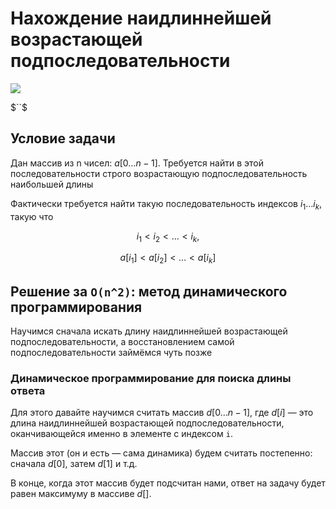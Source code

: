 # Нахождение наидлиннейшей возрастающей подпоследовательности

<img src="https://latex.codecogs.com/gif.latex?" />

$``$

## Условие задачи
Дан массив из n чисел: $`a[0 \ldots n-1]`$.
Требуется найти в этой последовательности строго возрастающую подпоследовательность наибольшей длины

Фактически требуется найти такую последовательность
индексов $`i_1 \ldots i_k`$, такую что

```math
i_1 < i_2 < \ldots < i_k,
```
```math
a[i_1] < a[i_2] < \ldots < a[i_k]
```

## Решение за `O(n^2)`: метод динамического программирования

Научимся сначала искать длину наидлиннейшей возрастающей подпоследовательности,
а восстановлением самой подпоследовательности займёмся чуть позже

### Динамическое программирование для поиска длины ответа

Для этого давайте научимся считать массив $`d[0 \ldots n-1]`$,
где $`d[i]`$ — это длина наидлиннейшей возрастающей подпоследовательности,
оканчивающейся именно в элементе с индексом `i`.

Массив этот (он и есть — сама динамика) будем считать постепенно:
сначала $`d[0]`$, затем $`d[1]`$ и т.д.

В конце, когда этот массив будет подсчитан нами, ответ на задачу будет равен максимуму в массиве $`d[]`$.

